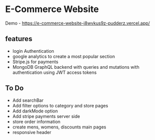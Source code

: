 # E-Commerce Website

Demo - https://e-commerce-website-j8wvkus9z-pudderz.vercel.app/

## features
* login Authentication
* google analytics to create a most popular section
* Stripe.js for payments
* MongoDB GraphQL backend with queries and mutations with authentication using JWT access tokens

## To Do

* Add searchBar
* Add filter options to category and store pages
* Add darkMode option
* Add stripe payments server side
* store order information
* create mens, womens, discounts main pages
* responsive header





